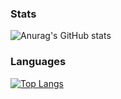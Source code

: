 ### Stats
![Anurag's GitHub stats](https://github-readme-stats.vercel.app/api?username=nathanpasca&show_icons=true&theme=transparent)

### Languages
[![Top Langs](https://github-readme-stats.vercel.app/api/top-langs/?username=nathanpasca)](https://github.com/anuraghazra/github-readme-stats)
